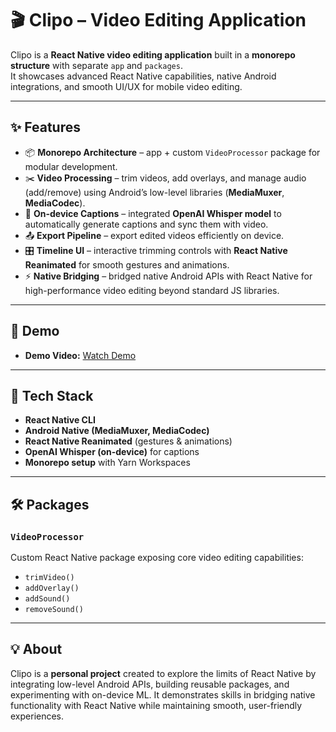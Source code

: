 # 🎬 Clipo – Video Editing Application

Clipo is a **React Native video editing application** built in a **monorepo structure** with separate `app` and `packages`.  
It showcases advanced React Native capabilities, native Android integrations, and smooth UI/UX for mobile video editing.  

---

## ✨ Features

- 📦 **Monorepo Architecture** – app + custom `VideoProcessor` package for modular development.  
- ✂️ **Video Processing** – trim videos, add overlays, and manage audio (add/remove) using Android’s low-level libraries (**MediaMuxer**, **MediaCodec**).  
- 📝 **On-device Captions** – integrated **OpenAI Whisper model** to automatically generate captions and sync them with video.  
- 📤 **Export Pipeline** – export edited videos efficiently on device.  
- 🎛️ **Timeline UI** – interactive trimming controls with **React Native Reanimated** for smooth gestures and animations.  
- ⚡ **Native Bridging** – bridged native Android APIs with React Native for high-performance video editing beyond standard JS libraries.  

---

## 📱 Demo

- **Demo Video:** [Watch Demo](https://drive.google.com/file/d/1h2Hp8rEJhpkrNe28xfTagNB_7ymZXttl/view?usp=drive_link)  

---

## 🚀 Tech Stack

- **React Native CLI**  
- **Android Native (MediaMuxer, MediaCodec)**  
- **React Native Reanimated** (gestures & animations)  
- **OpenAI Whisper (on-device)** for captions  
- **Monorepo setup** with Yarn Workspaces  

---

## 🛠️ Packages

### `VideoProcessor`
Custom React Native package exposing core video editing capabilities:  
- `trimVideo()`  
- `addOverlay()`  
- `addSound()`  
- `removeSound()`  

---

## 💡 About

Clipo is a **personal project** created to explore the limits of React Native by integrating low-level Android APIs, building reusable packages, and experimenting with on-device ML. It demonstrates skills in bridging native functionality with React Native while maintaining smooth, user-friendly experiences.  

